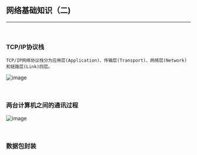 ## 网络基础知识（二)

-------------------------------------------------------

<br>

### TCP/IP协议栈

	TCP/IP网络协议栈分为应用层(Application)、传输层(Transport)、网络层(Network)和链路层(Link)四层。
	
![image](http://hbimg.b0.upaiyun.com/940faf9df0372c9a129bcdc478035238a7e605659956-1VyztI_fw658)

<br>

### 两台计算机之间的通讯过程

![image](http://hbimg.b0.upaiyun.com/792ee5aa8026631f76cd1e024a1e79909a2fc91e16343-sMeuwQ_fw658)

<br>


### 数据包封装








